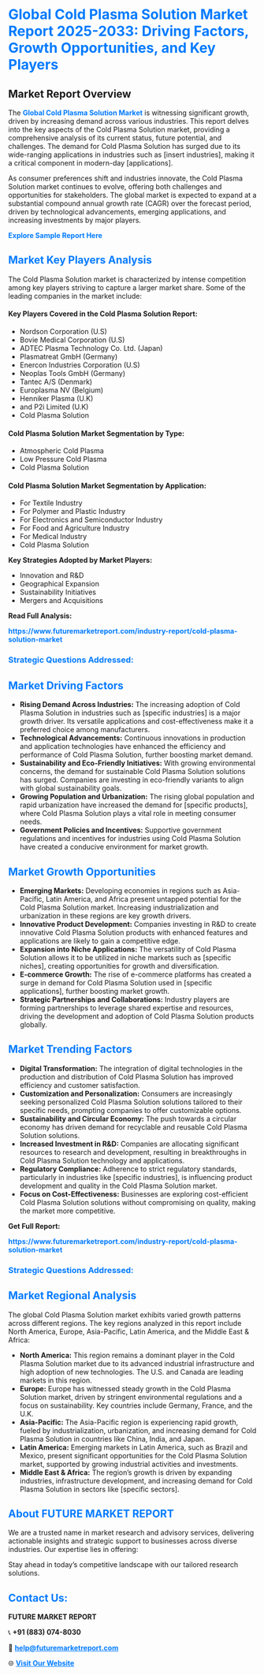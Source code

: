 <h1 style="color: #007BFF;">Global Cold Plasma Solution Market Report 2025-2033: Driving Factors, Growth Opportunities, and Key Players</h1>

<section id="overview">
<h2>Market Report Overview</h2>
<p>The <a href="https://www.futuremarketreport.com/industry-report/cold-plasma-solution-market" style="color: #007BFF; text-decoration: none;"><strong>Global Cold Plasma Solution Market</strong></a> is witnessing significant growth, driven by increasing demand across various industries. This report delves into the key aspects of the Cold Plasma Solution market, providing a comprehensive analysis of its current status, future potential, and challenges. The demand for Cold Plasma Solution has surged due to its wide-ranging applications in industries such as [insert industries], making it a critical component in modern-day [applications].</p>
<p>As consumer preferences shift and industries innovate, the Cold Plasma Solution market continues to evolve, offering both challenges and opportunities for stakeholders. The global market is expected to expand at a substantial compound annual growth rate (CAGR) over the forecast period, driven by technological advancements, emerging applications, and increasing investments by major players.</p>
</section>

<section id="overview">
<p><a href="https://www.futuremarketreport.com/request-sample/reportId=106677" style="color: #007BFF; text-decoration: none;"><strong>Explore Sample Report Here</strong></a></p>
</section>

<section id="key-players">
<h2 style="color: #007BFF;">Market Key Players Analysis</h2>
<p>The Cold Plasma Solution market is characterized by intense competition among key players striving to capture a larger market share. Some of the leading companies in the market include:</p>
<h4>Key Players Covered in the Cold Plasma Solution Report:</h4>
<ul><li>Nordson Corporation (U.S)</li><li>Bovie Medical Corporation (U.S)</li><li>ADTEC Plasma Technology Co. Ltd. (Japan)</li><li>Plasmatreat GmbH (Germany)</li><li>Enercon Industries Corporation (U.S)</li><li>Neoplas Tools GmbH (Germany)</li><li>Tantec A/S (Denmark)</li><li>Europlasma NV (Belgium)</li><li>Henniker Plasma (U.K)</li><li>and P2i Limited (U.K)</li><li>Cold Plasma Solution</li></ul>
<h4>Cold Plasma Solution Market Segmentation by Type:</h4>
<ul><li>Atmospheric Cold Plasma</li><li>Low Pressure Cold Plasma</li><li>Cold Plasma Solution</li></ul>

<h4>Cold Plasma Solution Market Segmentation by Application:</h4>
<ul><li>For Textile Industry</li><li>For Polymer and Plastic Industry</li><li>For Electronics and Semiconductor Industry</li><li>For Food and Agriculture Industry</li><li>For Medical Industry</li><li>Cold Plasma Solution</li></ul>
<p><strong>Key Strategies Adopted by Market Players:</strong></p>
<ul>
<li>Innovation and R&D</li>
<li>Geographical Expansion</li>
<li>Sustainability Initiatives</li>
<li>Mergers and Acquisitions</li>
</ul>
</section>

<section>
<p><strong>Read Full Analysis: </strong></p><a href="https://www.futuremarketreport.com/industry-report/cold-plasma-solution-market" style="color: #007BFF; text-decoration: none;"><strong>https://www.futuremarketreport.com/industry-report/cold-plasma-solution-market</strong></a>
<h3 style="color: #007BFF;">Strategic Questions Addressed:</h3>
</section>

<section id="driving-factors">
<h2 style="color: #007BFF;">Market Driving Factors</h2>
<ul>
<li><strong>Rising Demand Across Industries:</strong> The increasing adoption of Cold Plasma Solution in industries such as [specific industries] is a major growth driver. Its versatile applications and cost-effectiveness make it a preferred choice among manufacturers.</li>
<li><strong>Technological Advancements:</strong> Continuous innovations in production and application technologies have enhanced the efficiency and performance of Cold Plasma Solution, further boosting market demand.</li>
<li><strong>Sustainability and Eco-Friendly Initiatives:</strong> With growing environmental concerns, the demand for sustainable Cold Plasma Solution solutions has surged. Companies are investing in eco-friendly variants to align with global sustainability goals.</li>
<li><strong>Growing Population and Urbanization:</strong> The rising global population and rapid urbanization have increased the demand for [specific products], where Cold Plasma Solution plays a vital role in meeting consumer needs.</li>
<li><strong>Government Policies and Incentives:</strong> Supportive government regulations and incentives for industries using Cold Plasma Solution have created a conducive environment for market growth.</li>
</ul>
</section>

<section id="growth-opportunities">
<h2 style="color: #007BFF;">Market Growth Opportunities</h2>
<ul>
<li><strong>Emerging Markets:</strong> Developing economies in regions such as Asia-Pacific, Latin America, and Africa present untapped potential for the Cold Plasma Solution market. Increasing industrialization and urbanization in these regions are key growth drivers.</li>
<li><strong>Innovative Product Development:</strong> Companies investing in R&D to create innovative Cold Plasma Solution products with enhanced features and applications are likely to gain a competitive edge.</li>
<li><strong>Expansion into Niche Applications:</strong> The versatility of Cold Plasma Solution allows it to be utilized in niche markets such as [specific niches], creating opportunities for growth and diversification.</li>
<li><strong>E-commerce Growth:</strong> The rise of e-commerce platforms has created a surge in demand for Cold Plasma Solution used in [specific applications], further boosting market growth.</li>
<li><strong>Strategic Partnerships and Collaborations:</strong> Industry players are forming partnerships to leverage shared expertise and resources, driving the development and adoption of Cold Plasma Solution products globally.</li>
</ul>
</section>

<section id="trending-factors">
<h2 style="color: #007BFF;">Market Trending Factors</h2>
<ul>
<li><strong>Digital Transformation:</strong> The integration of digital technologies in the production and distribution of Cold Plasma Solution has improved efficiency and customer satisfaction.</li>
<li><strong>Customization and Personalization:</strong> Consumers are increasingly seeking personalized Cold Plasma Solution solutions tailored to their specific needs, prompting companies to offer customizable options.</li>
<li><strong>Sustainability and Circular Economy:</strong> The push towards a circular economy has driven demand for recyclable and reusable Cold Plasma Solution solutions.</li>
<li><strong>Increased Investment in R&D:</strong> Companies are allocating significant resources to research and development, resulting in breakthroughs in Cold Plasma Solution technology and applications.</li>
<li><strong>Regulatory Compliance:</strong> Adherence to strict regulatory standards, particularly in industries like [specific industries], is influencing product development and quality in the Cold Plasma Solution market.</li>
<li><strong>Focus on Cost-Effectiveness:</strong> Businesses are exploring cost-efficient Cold Plasma Solution solutions without compromising on quality, making the market more competitive.</li>
</ul>
</section>

<section>
<p><strong>Get Full Report: </strong></p><a href="https://www.futuremarketreport.com/industry-report/cold-plasma-solution-market" style="color: #007BFF; text-decoration: none;"><strong>https://www.futuremarketreport.com/industry-report/cold-plasma-solution-market</strong></a>
<h3 style="color: #007BFF;">Strategic Questions Addressed:</h3>
</section>


<section id="regional-analysis">
<h2 style="color: #007BFF;">Market Regional Analysis</h2>
<p>The global Cold Plasma Solution market exhibits varied growth patterns across different regions. The key regions analyzed in this report include North America, Europe, Asia-Pacific, Latin America, and the Middle East & Africa:</p>
<ul>
<li><strong>North America:</strong> This region remains a dominant player in the Cold Plasma Solution market due to its advanced industrial infrastructure and high adoption of new technologies. The U.S. and Canada are leading markets in this region.</li>
<li><strong>Europe:</strong> Europe has witnessed steady growth in the Cold Plasma Solution market, driven by stringent environmental regulations and a focus on sustainability. Key countries include Germany, France, and the U.K.</li>
<li><strong>Asia-Pacific:</strong> The Asia-Pacific region is experiencing rapid growth, fueled by industrialization, urbanization, and increasing demand for Cold Plasma Solution in countries like China, India, and Japan.</li>
<li><strong>Latin America:</strong> Emerging markets in Latin America, such as Brazil and Mexico, present significant opportunities for the Cold Plasma Solution market, supported by growing industrial activities and investments.</li>
<li><strong>Middle East & Africa:</strong> The region’s growth is driven by expanding industries, infrastructure development, and increasing demand for Cold Plasma Solution in sectors like [specific sectors].</li>
</ul>
</section>

<footer>
<h2 style="color: #007BFF;">About FUTURE MARKET REPORT</h2>
<p>We are a trusted name in market research and advisory services, delivering actionable insights and strategic support to businesses across diverse industries. Our expertise lies in offering:</p>

<p>Stay ahead in today’s competitive landscape with our tailored research solutions.</p>

<h2 style="color: #007BFF;">Contact Us:</h2>
<p><strong>FUTURE MARKET REPORT</strong></p>
<p>📞 <strong>+91 (883) 074-8030</strong></p>
<p>📧 <strong><a href="mailto:help@futuremarketreport.com" style="color: #007BFF;">help@futuremarketreport.com</a></strong></p>
<p>🌐 <strong><a href="https://www.futuremarketreport.com/" style="color: #007BFF;">Visit Our Website</a></strong></p>
</footer>